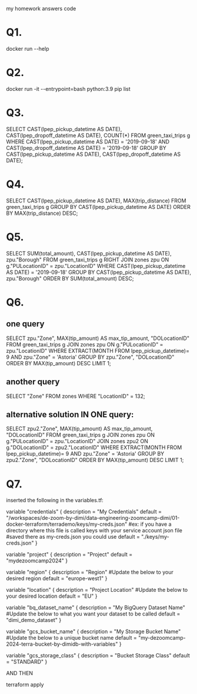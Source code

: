 my homework answers code

# Q1.
docker run --help

# Q2.

docker run -it --entrypoint=bash python:3.9
pip list

# Q3.

SELECT
	CAST(lpep_pickup_datetime AS DATE),
	CAST(lpep_dropoff_datetime AS DATE),
	COUNT(*)
FROM
	green_taxi_trips g
WHERE
	CAST(lpep_pickup_datetime AS DATE) = '2019-09-18'
	AND
	CAST(lpep_dropoff_datetime AS DATE) = '2019-09-18'
GROUP BY
	CAST(lpep_pickup_datetime AS DATE),
	CAST(lpep_dropoff_datetime AS DATE);

# Q4.

SELECT
	CAST(lpep_pickup_datetime AS DATE),
	MAX(trip_distance)
FROM
	green_taxi_trips g
GROUP BY
	CAST(lpep_pickup_datetime AS DATE)
ORDER BY
	MAX(trip_distance) DESC;

# Q5.

SELECT
	SUM(total_amount),
	CAST(lpep_pickup_datetime AS DATE),
	zpu."Borough"
FROM
	green_taxi_trips g
	RIGHT JOIN zones zpu
		ON g."PULocationID" = zpu."LocationID"
WHERE
	CAST(lpep_pickup_datetime AS DATE) = '2019-09-18'
GROUP BY
	CAST(lpep_pickup_datetime AS DATE),
	zpu."Borough"
ORDER BY
	SUM(total_amount) DESC;

# Q6.

## one query
SELECT
	zpu."Zone",
	MAX(tip_amount) AS max_tip_amount,
	"DOLocationID"
FROM
	green_taxi_trips g
JOIN zones zpu
	ON g."PULocationID" = zpu."LocationID"
WHERE
	EXTRACT(MONTH FROM lpep_pickup_datetime)= 9 AND
	zpu."Zone" = 'Astoria'
GROUP BY
	zpu."Zone",
	"DOLocationID"
ORDER BY
	MAX(tip_amount) DESC
LIMIT 1;

## another query

SELECT
	"Zone"
FROM
	zones
WHERE
	"LocationID" = 132;

## alternative solution IN ONE query:

SELECT
	zpu2."Zone",
	MAX(tip_amount) AS max_tip_amount,
	"DOLocationID"
FROM
	green_taxi_trips g
JOIN zones zpu
	ON g."PULocationID" = zpu."LocationID"
JOIN zones zpu2
	ON g."DOLocationID" = zpu2."LocationID"
WHERE
	EXTRACT(MONTH FROM lpep_pickup_datetime)= 9 AND
	zpu."Zone" = 'Astoria'
GROUP BY
	zpu2."Zone",
	"DOLocationID"
ORDER BY
	MAX(tip_amount) DESC
LIMIT 1;

# Q7.

inserted the following in the variables.tf:

variable "credentials" {
  description = "My Credentials"
  default     = "/workspaces/de-zoom-by-dimi/data-engineering-zoomcamp-dimi/01-docker-terraform/terrademo/keys/my-creds.json"
  #ex: if you have a directory where this file is called keys with your service account json file
  #saved there as my-creds.json you could use default = "./keys/my-creds.json"
}

variable "project" {
  description = "Project"
  default     = "mydezoomcamp2024"
}

variable "region" {
  description = "Region"
  #Update the below to your desired region
  default     = "europe-west1"
}

variable "location" {
  description = "Project Location"
  #Update the below to your desired location
  default     = "EU"
}

variable "bq_dataset_name" {
  description = "My BigQuery Dataset Name"
  #Update the below to what you want your dataset to be called
  default     = "dimi_demo_dataset"
}

variable "gcs_bucket_name" {
  description = "My Storage Bucket Name"
  #Update the below to a unique bucket name
  default     = "my-dezoomcamp-2024-terra-bucket-by-dimidb-with-variables"
}

variable "gcs_storage_class" {
  description = "Bucket Storage Class"
  default     = "STANDARD"
}

AND THEN

terraform apply